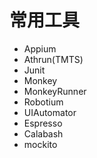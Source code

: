 # 常用工具

* Appium
* Athrun(TMTS)
* Junit
* Monkey
* MonkeyRunner
* Robotium
* UIAutomator
* Espresso
* Calabash
* mockito